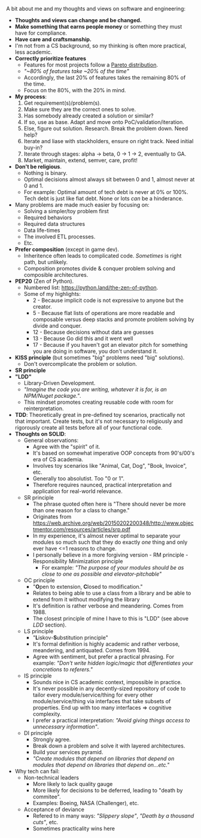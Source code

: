 A bit about me and my thoughts and views on software and engineering:

* **Thoughts and views can change and be changed.**
* **Make something that earns people money** or something they must have for compliance.
* **Have care and craftsmanship.**
* I'm not from a CS background, so my thinking is often more practical, less academic.
* **Correctly prioritize features**
  * Features for most projects follow a [Pareto distribution](https://en.wikipedia.org/wiki/Pareto_distribution).
  * *"~80% of features take ~20% of the time"*
  * Accordingly, the last 20% of features takes the remaining 80% of the time.
  * Focus on the 80%, with the 20% in mind.
* **My process**:
  1. Get requirement(s)/problem(s).
  2. Make sure they are the correct ones to solve.
  3. Has somebody already created a solution or similar?
  4. If so, use as base. Adapt and move onto PoC/validation/iteration.
  5. Else, figure out solution. Research. Break the problem down. Need help?
  6. Iterate and liase with stackholders, ensure on right track. Need initial buy-in?
  8. Iterate through stages: alpha -> beta, 0 -> 1 -> 2, eventually to GA.
  9. Market, maintain, extend, semver, care, profit!
* **Don't be religious**.
  * Nothing is binary.
  * Optimal decisions almost always sit between 0 and 1, almost never at 0 and 1.
  * For example: Optimal amount of tech debt is never at 0% or 100%. Tech debt is just like fiat debt. None or lots *can* be a hinderance.
* Many problems are made much easier by focusing on:
  * Solving a simpler/toy problem first
  * Required behaviors
  * Required data structures
  * Data life-times
  * The involved ETL processes.
  * Etc.
* **Prefer composition** (except in game dev).
  * Inheritence often leads to complicated code. *Sometimes* is right path, but unlikely.
  * Composition promotes divide & conquer problem solving and composible architectures.
* **PEP20** (Zen of Python).
  * Numbered list: https://python.land/the-zen-of-python.
  * Some of my highlights:
    * 2 - Because implicit code is not expressive to anyone but the creator.
    * 5 - Because flat lists of operations are more readable and composable versus deep stacks and promote problem solving by divide and conquer.
    * 12 - Because decisions without data are guesses
    * 13 - Because Go did this and it went well
    * 17 - Because if you haven't got an elevator pitch for something you are doing in software, you don't understand it.
* **KISS principle** (but sometimes "big" problems need "big" solutions).
  * Don't overcomplicate the problem or solution.
* **SR principle**
* **"LDD"**
  * Library-Driven Development.
  * *"Imagine the code you are writing, whatever it is for, is an NPM/Nuget package."*.
  * This mindset promotes creating reusable code with room for reinterpretation.
* **TDD**: Theoretically great in pre-defined toy scenarios, practically not that important. Create tests, but it's not necessary to religiously and rigorously create all tests before all of your functional code.
* **Thoughts on SOLID**:
  * General observations:
    * Agree with the "spirit" of it.
    * It's based on somewhat imperative OOP concepts from 90's/00's era of CS academia.
    * Involves toy scenarios like "Animal, Cat, Dog", "Book, Invoice", etc.
    * Generally too absolutist. Too "0 or 1".
    * Therefore requires naunced, practical interpretation and application for real-world relevance.
  * SR principle
    * The phrase quoted often here is "There should never be more than one reason for a class to change."
    * Originates from https://web.archive.org/web/20150202200348/http://www.objectmentor.com/resources/articles/srp.pdf
    * In my experience, it's almost never optimal to separate your modules so much such that they do exactly *one* thing and only ever have <=1 reasons to change.
    * I personally believe in a more forgiving version - RM principle - Responsibility Minimization principle
      * For example: *"The purpose of your modules should be as close to one as possible and elevator-pitchable"*
  * OC principle
    * "**O**pen to extension, **C**losed to modification."
    * Relates to being able to use a class from a library and be able to extend from it without modifying the library
    * It's definition is rather verbose and meandering. Comes from 1988.
    * The closest principle of mine I have to this is "LDD" (see above *LDD* section).
  * LS principle
    * "**L**iskov-**S**ubstitution principle"
    * It's formal definition is highly academic and rather verbose, meandering, and antiquated. Comes from 1994.
    * Agree with sentiment, but prefer a practical phrasing. For example: *"Don't write hidden logic/magic that differentiates your concretions to referers."*
  * IS principle
    * Sounds nice in CS academic context, impossible in practice.
    * It's never possible in any decently-sized repository of code to tailor every module/service/thing for every other module/service/thing via interfaces that take subsets of properties. End up with too many interfaces => cognitive complexity.
    * I prefer a practical interpretation: *"Avoid giving things access to unnecessary information"*.
  * DI principle
    * Strongly agree.
    * Break down a problem and solve it with layered architectures.
    * Build your services pyramid.
    * *"Create modules that depend on libraries that depend on modules that depend on libraries that depend on...etc."*
* Why tech can fail:
  * Non-technical leaders
    * More likely to lack quality gauge
    * More likely for decisions to be deferred, leading to "death by commitee".
    * Examples: Boeing, NASA (Challenger), etc.
  * Acceptance of deviance
    * Refered to in many ways: *"Slippery slope"*, *"Death by a thousand cuts"*, etc.
    * Sometimes practicality wins here
